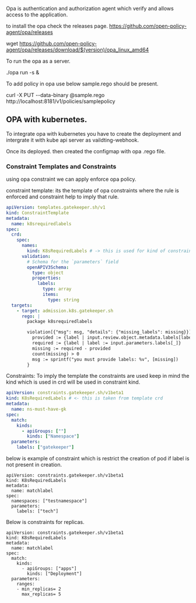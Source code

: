 Opa is authentication and authorization agent which verify and allows access to the application.

to install the opa check the releases page.
https://github.com/open-policy-agent/opa/releases

wget https://github.com/open-policy-agent/opa/releases/download/$(version)/opa_linux_amd64

To run the opa as a server.

./opa run -s &

To add policy in opa use below sample.rego should be present.

curl -X PUT --data-binary @sample.rego http://localhost:8181/v1/policies/samplepolicy


## OPA with kubernetes.

To integrate opa with kubernetes you have to create the deployment and intergrate it with kube api server as vaildting-webhook.

Once its deployed. then created the configmap with opa .rego file.


### Constraint Templates and Constraints

using opa constraint we can apply enforce opa policy. 

constraint template:
		its the template of opa constraints where the rule is enforced and constraint help to imply that rule.

```yaml
apiVersion: templates.gatekeeper.sh/v1
kind: ConstraintTemplate
metadata:
  name: k8srequiredlabels
spec:
  crd:
    spec:
      names:
        kind: K8sRequiredLabels # -> this is used for kind of constraint
      validation:
        # Schema for the `parameters` field
        openAPIV3Schema:
          type: object
          properties:
            labels:
              type: array
              items:
                type: string
  targets:
    - target: admission.k8s.gatekeeper.sh
      rego: |
        package k8srequiredlabels

        violation[{"msg": msg, "details": {"missing_labels": missing}}] {
          provided := {label | input.review.object.metadata.labels[label]}
          required := {label | label := input.parameters.labels[_]}
          missing := required - provided
          count(missing) > 0
          msg := sprintf("you must provide labels: %v", [missing])
        }
```


Constraints: To imply the template the constraints are used keep in mind the kind which  is used in crd will be used in constraint kind.

```yaml
apiVersion: constraints.gatekeeper.sh/v1beta1
kind: K8sRequiredLabels # <- this is taken from template crd
metadata:
  name: ns-must-have-gk
spec:
  match:
    kinds:
      - apiGroups: [""]
        kinds: ["Namespace"]
  parameters:
    labels: ["gatekeeper"]
```

below is example of constraint which is restrict the creation of pod if label is not present in creation.

```
apiVersion: constraints.gatekeeper.sh/v1beta1
kind: K8sRequiredLabels
metadata:
  name: matchlabel
spec:
  namespaces: ["testnamespace"]
  parameters:
    labels: ["tech"]
```


Below is constraints for replicas.

```
apiVersion: constraints.gatekeeper.sh/v1beta1
kind: K8sRequiredLabels
metadata:
  name: matchlabel
spec:
  match:
    kinds:
      - apiGroups: ["apps"]
        kinds: ["Deployment"]
  parameters:
    ranges:
    - min_replicas= 2
      max_replicas= 5
```